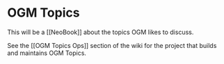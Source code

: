 # OGM Topics

This will be a [[NeoBook]] about the topics OGM likes to discuss.

See the [[OGM Topics Ops]] section of the wiki for the project that builds and maintains OGM Topics.

